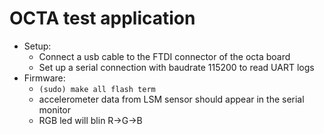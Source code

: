 # OCTA test application
- Setup:
    - Connect a usb cable to the FTDI connector of the octa board
    - Set up a serial connection with baudrate 115200 to read UART logs
- Firmware:
    - `(sudo) make all flash term`
    - accelerometer data from LSM sensor should appear in the serial monitor
    - RGB led will blin R->G->B